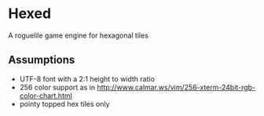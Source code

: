 Hexed
=====

A roguelile game engine for hexagonal tiles

Assumptions
-----------
 * UTF-8 font with a 2:1 height to width ratio
 * 256 color support as in http://www.calmar.ws/vim/256-xterm-24bit-rgb-color-chart.html 
 * pointy topped hex tiles only
